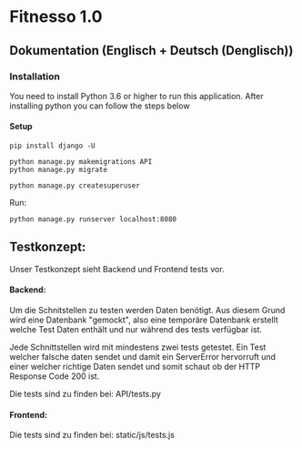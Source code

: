 # Fitnesso 1.0

## Dokumentation (Englisch + Deutsch (Denglisch))

### Installation

You need to install Python 3.6 or higher to run this application. 
After installing python you can follow the steps below

#### Setup

    pip install django -U
    
    python manage.py makemigrations API
    python manage.py migrate 

    python manage.py createsuperuser 
    

Run:

    python manage.py runserver localhost:8080

## Testkonzept:

Unser Testkonzept sieht Backend und Frontend tests vor. 

#### Backend:

Um die Schnitstellen zu testen werden Daten benötigt. 
Aus diesem Grund wird eine Datenbank "gemockt", also eine temporäre Datenbank erstellt welche Test Daten enthält und nur während des tests verfügbar ist.

Jede Schnittstellen wird mit mindestens zwei tests getestet. Ein Test welcher falsche daten sendet und damit ein ServerError hervorruft und einer welcher richtige Daten sendet und somit schaut ob der HTTP Response Code 200 ist.

Die tests sind zu finden bei: API/tests.py


#### Frontend:

Die tests sind zu finden bei: static/js/tests.js